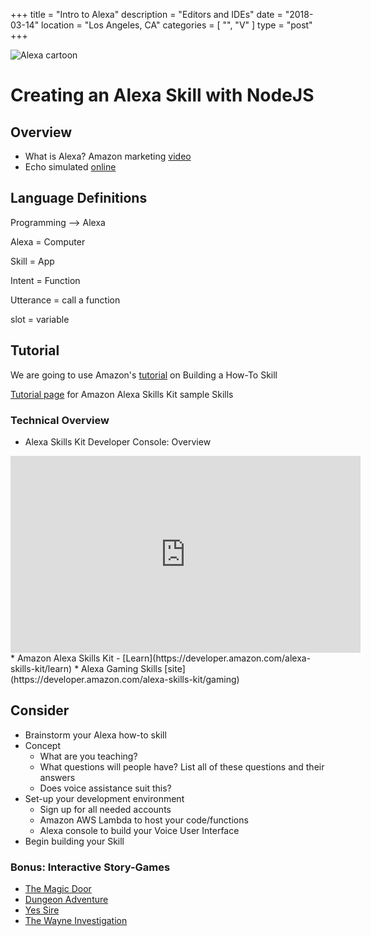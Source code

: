 +++
title = "Intro to Alexa"
description = "Editors and IDEs"
date = "2018-03-14"
location = "Los Angeles, CA"
categories = [
  "",
  "V"
]
type = "post"
+++

![Alexa cartoon](/images/alexa.jpg)

# Creating an Alexa Skill with NodeJS

## Overview
* What is Alexa? Amazon marketing [video](https://www.youtube.com/watch?v=UOEIH2l9z7c)
* Echo simulated [online](https://echosim.io/)

## Language Definitions

Programming --> Alexa

Alexa = Computer

Skill = App

Intent = Function

Utterance = call a function

slot = variable

## Tutorial

We are going to use Amazon's [tutorial](https://github.com/alexa/skill-sample-nodejs-howto) on Building a How-To Skill

[Tutorial page](https://developer.amazon.com/alexa-skills-kit/tutorials) for Amazon Alexa Skills Kit sample Skills

### Technical Overview

* Alexa Skills Kit Developer Console: Overview
<iframe width="560" height="315" src="https://www.youtube.com/embed/q-mrSBrlDso" frameborder="0" allow="autoplay; encrypted-media" allowfullscreen></iframe>
* Amazon Alexa Skills Kit - [Learn](https://developer.amazon.com/alexa-skills-kit/learn)
* Alexa Gaming Skills [site](https://developer.amazon.com/alexa-skills-kit/gaming)

## Consider

* Brainstorm your Alexa how-to skill
* Concept
	* What are you teaching?
	* What questions will people have? List all of these questions and their answers
	* Does voice assistance suit this?
* Set-up your development environment
	* Sign up for all needed accounts
    * Amazon AWS Lambda to host your code/functions
    * Alexa console to build your Voice User Interface
* Begin building your Skill

### Bonus: Interactive Story-Games

* [The Magic Door](https://www.amazon.com/The-Magic-Door-LLC/dp/B01BMUU6JQ)
* [Dungeon Adventure](https://www.amazon.com/Fangtastico-Dungeon-Adventure/dp/B01K457ZUS)
* [Yes Sire](https://www.amazon.com/gp/product/B071ZR5HKR?)
* [The Wayne Investigation](https://www.amazon.com/Warner-Bros-The-Wayne-Investigation/dp/B01C9AX5VY)
